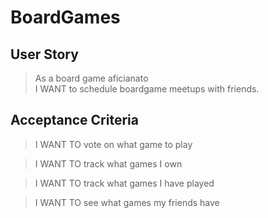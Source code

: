 # BoardGames

## User Story

> As a board game aficianato <br>
> I WANT to schedule boardgame meetups with friends.

## Acceptance Criteria

> I WANT TO vote on what game to play

>I WANT TO track what games I own

>I WANT TO track what games I have played

>I WANT TO see what games my friends have